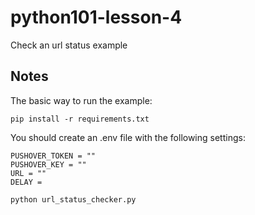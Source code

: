 # python101-lesson-4
Check an url status example

## Notes
The basic way to run the example:
```
pip install -r requirements.txt
```
You should create an .env file with the following settings:
```
PUSHOVER_TOKEN = ""
PUSHOVER_KEY = ""
URL = ""
DELAY = 
```

```
python url_status_checker.py
```
